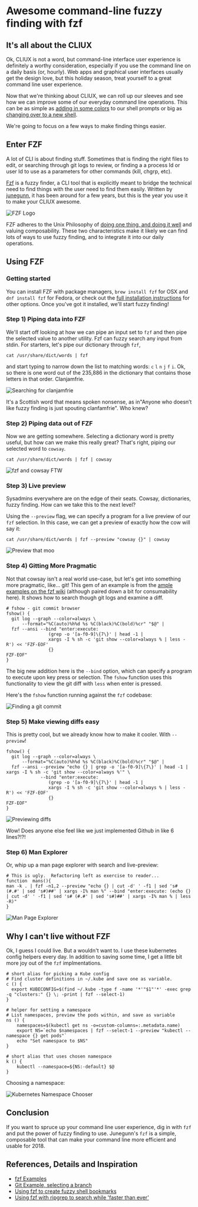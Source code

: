 # Awesome command-line fuzzy finding with fzf

## It's all about the CLIUX

Ok, CLIUX is not a word, but command-line interface user experience is definitely a worthy consideration, especially 
if you use the command line on a daily basis (or, hourly).  Web apps and graphical user interfaces usually get the 
design love, but this holiday season, treat yourself to a great command line user experience.   

Now that we're thinking about CLIUX, we can roll up our sleeves and see how we can improve some of our everyday command line 
operations.  This can be as simple as [adding in some colors](http://ethanschoonover.com/solarized) to our shell prompts or big as [changing over to a new shell](https://github.com/robbyrussell/oh-my-zsh/).  

We're going to focus on a few ways to make finding things easier.

## Enter FZF
A lot of CLI is about finding stuff.  Sometimes that is finding the right files to edit, or searching through git logs 
to review, or finding a a process Id or user Id to use as a parameters for other commands (kill, chgrp, etc).

[Fzf](https://github.com/junegunn/fzf/) is a fuzzy finder, a CLI tool that is explicitly meant to bridge the technical 
need to find things with the user need to find them easily.  Written by [junegunn](https://github.com/junegunn), 
it has been around for a few years, but this is the year you use it to make your CLIUX awesome.

![FZF Logo](https://raw.githubusercontent.com/junegunn/i/master/fzf.png)

FZF adheres to the Unix Philosophy of [doing one thing, and doing it well](https://en.wikipedia.org/wiki/Unix_philosophy#Do_One_Thing_and_Do_It_Well) and valuing composability.  These two characteristics make it likely we can find lots of ways to use fuzzy finding, and to integrate it into our daily operations.

## Using FZF

### Getting started

You can install FZF with package managers, `brew install fzf` for OSX and `dnf install fzf` for Fedora, or check out 
the [full installation instructions](https://github.com/junegunn/fzf#installation) for other options.  Once you've got 
it installed, we'll start fuzzy finding! 

### Step 1) Piping data into FZF

We'll start off looking at how we can pipe an input set to `fzf` and then pipe the selected value to another utility.  Fzf can fuzzy search any input from stdin.  For starters, let's pipe our dictionary through `fzf`,

```
cat /usr/share/dict/words | fzf
```

and start typing to narrow down the list to matching words: `c` `l` `n` `j` `f` `i`.  Ok, so there is one word out of the 235,886 in the dictionary that 
contains those letters in that order.  Clanjamfrie.  

![Searching for clanjamfrie](https://raw.githubusercontent.com/nstielau/fzf-sysadvent/master/images/clanjamfrie.png)

It's a Scottish word that means spoken nonsense, as in"Anyone who doesn’t like fuzzy finding is just spouting 
clanfamfrie". Who knew?  


### Step 2) Piping data out of FZF

Now we are getting somewhere.  Selecting a dictionary word is pretty useful, but how can we make this really great?  That's right, piping our selected word to `cowsay`.

```
cat /usr/share/dict/words | fzf | cowsay
```

![fzf and cowsay FTW](https://raw.githubusercontent.com/nstielau/fzf-sysadvent/master/images/cowsay.png)

### Step 3) Live preview

Sysadmins everywhere are on the edge of their seats.  Cowsay, dictionaries, fuzzy finding.  How can we take this to the next level?

Using the `--preview` flag, we can specify a program for a live preview of our `fzf` selection.  In this case, we can get a preview of exactly how the cow will say it:

```
cat /usr/share/dict/words | fzf --preview "cowsay {}" | cowsay
```

![Preview that moo](https://raw.githubusercontent.com/nstielau/fzf-sysadvent/master/images/imagine.png)

### Step 4) Gitting More Pragmatic

Not that cowsay isn't a real world use-case, but let's get into something more pragmatic, like... git!  This gem of an example is from the [ample examples on the fzf wiki](https://github.com/junegunn/fzf/wiki/examples) (although paired down a bit for consumability here).  It shows how to search though git logs and examine a diff.
```
# fshow - git commit browser
fshow() {
  git log --graph --color=always \
      --format="%C(auto)%h%d %s %C(black)%C(bold)%cr" "$@" |
  fzf --ansi --bind "enter:execute:
                (grep -o '[a-f0-9]\{7\}' | head -1 |
                xargs -I % sh -c 'git show --color=always % | less -R') << 'FZF-EOF'
                {}
FZF-EOF"
}
```

The big new addition here is the `--bind` option, which can specify a program to execute upon key press or selection.  The `fshow` function uses this functionality to view the git diff with `less` when enter is pressed.

Here's the `fshow` function running against the `fzf` codebase:

![Finding a git commit](https://raw.githubusercontent.com/nstielau/fzf-sysadvent/master/images/fshow.png)

### Step 5) Make viewing diffs easy

This is pretty cool, but we already know how to make it cooler.  With `--preview`!

```
fshow() {
  git log --graph --color=always \
      --format="%C(auto)%h%d %s %C(black)%C(bold)%cr" "$@" |
  fzf --ansi --preview "echo {} | grep -o '[a-f0-9]\{7\}' | head -1 | xargs -I % sh -c 'git show --color=always %'" \
             --bind "enter:execute:
                (grep -o '[a-f0-9]\{7\}' | head -1 |
                xargs -I % sh -c 'git show --color=always % | less -R') << 'FZF-EOF'
                {}
FZF-EOF"
}
```
![Previewing diffs](https://raw.githubusercontent.com/nstielau/fzf-sysadvent/master/images/fshow_preview.png)

Wow! Does anyone else feel like we just implemented Github in like 6 lines?!?!

### Step 6) Man Explorer

Or, whip up a man page explorer with search and live-preview:

```
# This is ugly.  Refactoring left as exercise to reader...
function  mans(){
man -k . | fzf -n1,2 --preview "echo {} | cut -d' ' -f1 | sed 's# (#.#' | sed 's#)##' | xargs -I% man %" --bind "enter:execute: (echo {} | cut -d' ' -f1 | sed 's# (#.#' | sed 's#)##' | xargs -I% man % | less -R)"
}
```

![Man Page Explorer](https://raw.githubusercontent.com/nstielau/fzf-sysadvent/master/images/selinux_man.png)

## Why I can't live without FZF

Ok, I guess I could live.  But a wouldn't want to.  I use these kubernetes config helpers every day.  In addition to saving some time, I get a little bit more joy out of the `fzf` implmentations.

```
# short alias for picking a Kube config
# Find cluster definitions in ~/.kube and save one as variable.
c () {
  export KUBECONFIG=$(find ~/.kube -type f -name '*'"$1"'*' -exec grep -q "clusters:" {} \; -print | fzf --select-1)
}

# helper for setting a namespace
# List namespaces, preview the pods within, and save as variable
ns () {
    namespaces=$(kubectl get ns -o=custom-columns=:.metadata.name)
    export NS=`echo $namespaces | fzf --select-1 --preview "kubectl --namespace {} get pods"`
    echo "Set namespace to $NS"
}

# short alias that uses chosen namespace
k () {
    kubectl --namespace=${NS:-default} $@
}

```



Choosing a namespace:

![Kubernetes Namespace Chooser](https://raw.githubusercontent.com/nstielau/fzf-sysadvent/master/images/choose_namespace.png)

## Conclusion

If you want to spruce up your command line user experience, dig in with `fzf` and put the power of fuzzy finding to use.  Junegunn's `fzf` is a simple, composable tool that can make your command line more efficient and usable for 2018.

## References, Details and Inspiration

* [fzf Examples](https://github.com/junegunn/fzf/wiki/examples#processes)
* [Git Example, selecting a branch](https://stackoverflow.com/questions/36513310/how-to-get-a-gits-branch-with-fuzzy-finder)
* [Using fzf to create fuzzy shell bookmarks](https://dmitryfrank.com/articles/shell_shortcuts)
* [Using fzf with ripgrep to search while 'faster than ever'](http://owen.cymru/fzf-ripgrep-navigate-with-bash-faster-than-ever-before/)

